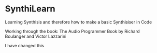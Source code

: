 # SynthiLearn
Learning Synthisis and therefore how to make a basic Synthisiser in Code

Working through the book: The Audio Programmer Book by Richard Boulanger and Victor Lazzarini

I have changed this
